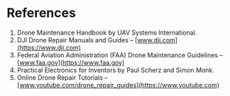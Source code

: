 # References
1. Drone Maintenance Handbook by UAV Systems International.  
2. DJI Drone Repair Manuals and Guides – [www.dji.com](https://www.dji.com)  
3. Federal Aviation Administration (FAA) Drone Maintenance Guidelines – [www.faa.gov](https://www.faa.gov)  
4. Practical Electronics for Inventors by Paul Scherz and Simon Monk.  
5. Online Drone Repair Tutorials – [www.youtube.com/drone_repair_guides](https://www.youtube.com)
